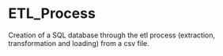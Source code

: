 # ETL_Process
Creation of a SQL database through the etl process (extraction, transformation and loading) from a csv file.
